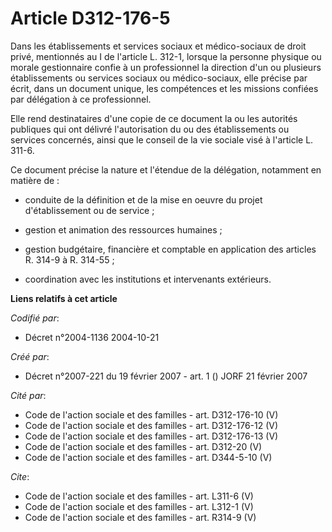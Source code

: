 # Article D312-176-5

Dans les établissements et services sociaux et médico-sociaux de droit privé, mentionnés au I de l'article L. 312-1, lorsque
la personne physique ou morale gestionnaire confie à un professionnel la direction d'un ou plusieurs établissements ou
services sociaux ou médico-sociaux, elle précise par écrit, dans un document unique, les compétences et les missions confiées
par délégation à ce professionnel. 

Elle rend destinataires d'une copie de ce document la ou les autorités publiques qui ont délivré l'autorisation du ou des
établissements ou services concernés, ainsi que le conseil de la vie sociale visé à l'article L. 311-6. 

Ce document précise la nature et l'étendue de la délégation, notamment en matière de :

- conduite de la définition et de la mise en oeuvre du projet d'établissement ou de service ;

- gestion et animation des ressources humaines ;

- gestion budgétaire, financière et comptable en application des articles R. 314-9 à R. 314-55 ;

- coordination avec les institutions et intervenants extérieurs.

**Liens relatifs à cet article**

_Codifié par_:

  - Décret n°2004-1136 2004-10-21

_Créé par_:

  - Décret n°2007-221 du 19 février 2007 - art. 1 () JORF 21 février 2007

_Cité par_:

  - Code de l'action sociale et des familles - art. D312-176-10 (V)
  - Code de l'action sociale et des familles - art. D312-176-12 (V)
  - Code de l'action sociale et des familles - art. D312-176-13 (V)
  - Code de l'action sociale et des familles - art. D312-20 (V)
  - Code de l'action sociale et des familles - art. D344-5-10 (V)

_Cite_:

  - Code de l'action sociale et des familles - art. L311-6 (V)
  - Code de l'action sociale et des familles - art. L312-1 (V)
  - Code de l'action sociale et des familles - art. R314-9 (V)
